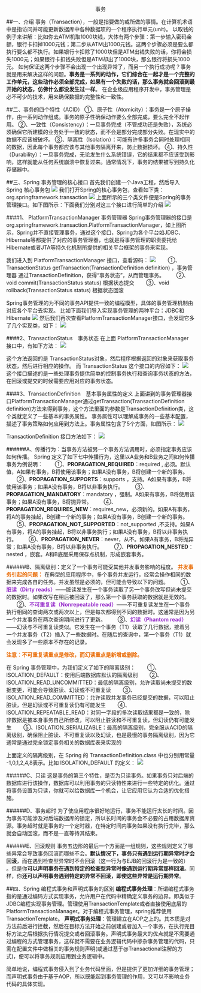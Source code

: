 <center>事务</center>

##一、介绍
事务（Transaction），一般是指要做的或所做的事情。在计算机术语中是指访问并可能更新数据库中各种数据项的一个程序执行单元(unit)。
以取钱的例子来讲解：比如你去ATM机取1000块钱，大体有两个步骤：第一步输入密码金额，银行卡扣掉1000元钱；第二步从ATM出1000元钱。这两个步骤必须是要么都执行要么都不执行。如果银行卡扣除了1000块但是ATM出钱失败的话，你将会损失1000元；如果银行卡扣钱失败但是ATM却出了1000块，那么银行将损失1000元。
如何保证这两个步骤不会出现一个出现异常了，而另一个执行成功呢？事务就是用来解决这样的问题。**事务是一系列的动作，它们综合在一起才是一个完整的工作单元，这些动作必须全部完成，如果有一个失败的话，那么事务就会回滚到最开始的状态，仿佛什么都没发生过一样**。 在企业级应用程序开发中，事务管理是必不可少的技术，用来确保数据的完整性和一致性。

##二、事务的四个特性（ACID）
①、原子性（Atomicity）：事务是一个原子操作，由一系列动作组成。事务的原子性确保动作要么全部完成，要么完全不起作用。
②、一致性（Consistency）：一旦事务完成（不管成功还是失败），系统必须确保它所建模的业务处于一致的状态，而不会是部分完成部分失败。在现实中的数据不应该被破坏。
③、隔离性（Isolation）：可能有许多事务会同时处理相同的数据，因此每个事务都应该与其他事务隔离开来，防止数据损坏。
④、持久性（Durability）：一旦事务完成，无论发生什么系统错误，它的结果都不应该受到影响，这样就能从任何系统崩溃中恢复过来。通常情况下，事务的结果被写到持久化存储器中。

##三、Spring 事务管理的核心接口
首先我们创建一个Java工程，然后导入 Spring 核心事务包
![](./picture/spring-transaction-1.jpg)
我们打开Spring的核心事务包，查看如下类：org.springframework.transaction
![](./picture/spring-transaction-2.jpg)
上面所示的三个类文件便是Spring的事务管理接口。如下图所示：下面我们分别对这三个接口进行简单的介绍
![](./picture/spring-transaction-3.jpg)

####1、 PlatformTransactionManager  事务管理器
Spring事务管理器的接口是org.springframework.transaction.PlatformTransactionManager，如上图所示，Spring并不直接管理事务，通过这个接口，Spring为各个平台如JDBC、Hibernate等都提供了对应的事务管理器，也就是将事务管理的职责委托给Hibernate或者JTA等持久化机制所提供的相关平台框架的事务来实现。

我们进入到 PlatformTransactionManager 接口，查看源码：
![](./picture/spring-transaction-4.jpg)
　　①、TransactionStatus getTransaction(TransactionDefinition definition) ，事务管理器 通过TransactionDefinition，获得“事务状态”，从而管理事务。
　　②、void commit(TransactionStatus status)  根据状态提交
　　③、void rollback(TransactionStatus status) 根据状态回滚

Spring事务管理的为不同的事务API提供一致的编程模型，具体的事务管理机制由对应各个平台去实现。
比如下面我们导入实现事务管理的两种平台：JDBC和Hibernate
![](./picture/spring-transaction-5.jpg)
然后我们再次查看PlatformTransactionManager接口，会发现它多了几个实现类，如下：
![](./picture/spring-transaction-6.jpg)

####2、TransactionStatus　事务状态
在上面 PlatformTransactionManager 接口中，有如下方法：
![](./picture/spring-transaction-7.jpg)

这个方法返回的是 TransactionStatus对象，然后程序根据返回的对象来获取事务状态，然后进行相应的操作。
而 TransactionStatus 这个接口的内容如下：
![](./picture/spring-transaction-8.jpg)
这个接口描述的是一些处理事务提供简单的控制事务执行和查询事务状态的方法，在回滚或提交的时候需要应用对应的事务状态。

####3、TransactionDefinition　基本事务属性的定义
上面讲到的事务管理器接口PlatformTransactionManager通过getTransaction(TransactionDefinition definition)方法来得到事务，这个方法里面的参数是TransactionDefinition类，这个类就定义了一些基本的事务属性。
事务属性可以理解成事务的一些基本配置，描述了事务策略如何应用到方法上。事务属性包含了5个方面，如图所示：
![](./picture/spring-transaction-9.jpg)

TransactionDefinition 接口方法如下：
![](./picture/spring-transaction-10.jpg)

######A、传播行为：当事务方法被另一个事务方法调用时，必须指定事务应该如何传播。
Spring 定义了如下七中传播行为，这里以A业务和B业务之间如何传播事务为例说明：
　　①、<strong>PROPAGATION_REQUIRED</strong>：required , 必须。默认值，A如果有事务，B将使用该事务；如果A没有事务，B将创建一个新的事务。
　　②、<strong>PROPAGATION_SUPPORTS</strong>：supports ，支持。A如果有事务，B将使用该事务；如果A没有事务，B将以非事务执行。
　　③、<strong>PROPAGATION_MANDATORY</strong>：mandatory ，强制。A如果有事务，B将使用该事务；如果A没有事务，B将抛异常。
　　④、<strong>PROPAGATION_REQUIRES_NEW</strong>：requires_new，必须新的。如果A有事务，将A的事务挂起，B创建一个新的事务；如果A没有事务，B创建一个新的事务。
　　⑤、<strong>PROPAGATION_NOT_SUPPORTED</strong>：not_supported ,不支持。如果A有事务，将A的事务挂起，B将以非事务执行；如果A没有事务，B将以非事务执行。
　　⑥、<strong>PROPAGATION_NEVER</strong>：never，从不。如果A有事务，B将抛异常；如果A没有事务，B将以非事务执行。
　　⑦、<strong>PROPAGATION_NESTED</strong>：nested ，嵌套。A和B底层采用保存点机制，形成嵌套事务。

######B、隔离级别：定义了一个事务可能受其他并发事务影响的程度。
<strong style="color: #E96900;">并发事务引起的问题：</strong>
在典型的应用程序中，多个事务并发运行，经常会操作相同的数据来完成各自的任务。并发虽然是必须的，但可能会导致以下的问题。
　　①、<strong style="color: DarkOrchid;">脏读（Dirty reads）</strong>——脏读发生在一个事务读取了另一个事务改写但尚未提交的数据时。如果改写在稍后被回滚了，那么第一个事务获取的数据就是无效的。
　　②、<strong style="color: DarkOrchid;">不可重复读（Nonrepeatable read）</strong>——不可重复读发生在一个事务执行相同的查询两次或两次以上，但是每次都得到不同的数据时。这通常是因为另一个并发事务在两次查询期间进行了更新。
　　③、<strong style="color: DarkOrchid;">幻读（Phantom read）</strong>——幻读与不可重复读类似。它发生在一个事务（T1）读取了几行数据，接着另一个并发事务（T2）插入了一些数据时。在随后的查询中，第一个事务（T1）就会发现多了一些原本不存在的记录。

<strong style="color: #E96900;">注意：不可重复读重点是修改，而幻读重点是新增或删除。</strong>

在 Spring 事务管理中，为我们定义了如下的隔离级别：
　　①、ISOLATION_DEFAULT：使用后端数据库默认的隔离级别
　　②、ISOLATION_READ_UNCOMMITTED：最低的隔离级别，允许读取尚未提交的数据变更，可能会导致脏读、幻读或不可重复读
　　③、ISOLATION_READ_COMMITTED：允许读取并发事务已经提交的数据，可以阻止脏读，但是幻读或不可重复读仍有可能发生
　　④、ISOLATION_REPEATABLE_READ：对同一字段的多次读取结果都是一致的，除非数据是被本身事务自己所修改，可以阻止脏读和不可重复读，但幻读仍有可能发生
　　⑤、ISOLATION_SERIALIZABLE：最高的隔离级别，完全服从ACID的隔离级别，确保阻止脏读、不可重复读以及幻读，也是最慢的事务隔离级别，因为它通常是通过完全锁定事务相关的数据库表来实现的

上面定义的隔离级别，在 Spring 的 TransactionDefinition.class 中也分别用常量 -1,0,1,2,4,8表示。比如 ISOLATION_DEFAULT 的定义：
![](./picture/spring-transaction-11.jpg)

######C、只读
这是事务的第三个特性，是否为只读事务。如果事务只对后端的数据库进行该操作，数据库可以利用事务的只读特性来进行一些特定的优化。通过将事务设置为只读，你就可以给数据库一个机会，让它应用它认为合适的优化措施。

######D、事务超时
为了使应用程序很好地运行，事务不能运行太长的时间。因为事务可能涉及对后端数据库的锁定，所以长时间的事务会不必要的占用数据库资源。事务超时就是事务的一个定时器，在特定时间内事务如果没有执行完毕，那么就会自动回滚，而不是一直等待其结束。

######E、回滚规则
事务五边形的最后一个方面是一组规则，这些规则定义了哪些异常会导致事务回滚而哪些不会。**默认情况下，事务只有遇到运行期异常时才会回滚**，而在遇到检查型异常时不会回滚（这一行为与EJB的回滚行为是一致的） 。但是你**可以声明事务在遇到特定的检查型异常时像遇到运行期异常那样回滚**。同样，你**还可以声明事务遇到特定的异常不回滚，即使这些异常是运行期异常**。

##四、Spring 编程式事务和声明式事务的区别
<strong>编程式事务处理</strong>：所谓编程式事务指的是通过编码方式实现事务，允许用户在代码中精确定义事务的边界。即类似于JDBC编程实现事务管理。管理使用TransactionTemplate或者直接使用底层的PlatformTransactionManager。对于编程式事务管理，spring推荐使用TransactionTemplate。
<strong>声明式事务处理</strong>：管理建立在AOP之上的。其本质是对方法前后进行拦截，然后在目标方法开始之前创建或者加入一个事务，在执行完目标方法之后根据执行情况提交或者回滚事务。声明式事务最大的优点就是不需要通过编程的方式管理事务，这样就不需要在业务逻辑代码中掺杂事务管理的代码，只需在配置文件中做相关的事务规则声明(或通过基于@Transactional注解的方式)，便可以将事务规则应用到业务逻辑中。

简单地说，编程式事务侵入到了业务代码里面，但是提供了更加详细的事务管理；而声明式事务由于基于AOP，所以既能起到事务管理的作用，又可以不影响业务代码的具体实现。
